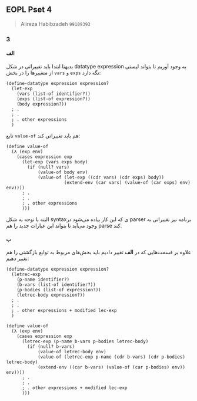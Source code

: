 ## EOPL Pset 4
> Alireza Habibzadeh `99109393`

### ‍3
#### الف

بدیهتا ابتدا باید تغییراتی در شکل datatype expression به وجود آوریم تا بتواند لیستی از متغییرها را در بخش `vars` و ‍`exps` نگه دارد:

```racket
(define-datatype expression expression?
  (let-exp
    (vars (list-of identifier?))
    (exps (list-of expression?))
    (body expression?))
  ; .
  ; . 
  ; . other expressions
  )
```

تابع `value-of` هم باید تغییراتی کند:

```racket
(define value-of
  (λ (exp env)
    (cases expression exp
      (let-exp (vars exps body)
        (if (null? vars)
            (value-of body env)
            (value-of (let-exp ((cdr vars) (cdr exps) body))
                      (extend-env (car vars) (value-of (car exps) env) env))))
      ; .
      ; .
      ; . other expressions
      )))
```



البته با توجه به شکل syntaxی که این کار پیاده می‌شود در parser برنامه نیز تغییراتی به وجود می‌آید تا بتواند این عبارات جدید را هم parse کند.

#### ب

علاوه بر قسمت‌هایی که در **الف** تغییر دادیم باید بخش‌های مربوط به توابع بازگشتی را هم تغییر دهیم:

```racket
(define-datatype expression expression?
  (letrec-exp
    (p-name identifier?)
    (b-vars (list-of identifier?))
    (p-bodies (list-of expression?))
    (letrec-body expression?))
  ; .
  ; . 
  ; . other expressions + modified lec-exp
  )
```

```racket
(define value-of
  (λ (exp env)
    (cases expression exp
      (letrec-exp (p-name b-vars p-bodies letrec-body)
        (if (null? b-vars)
            (value-of letrec-body env)
            (value-of (letrec-exp p-name (cdr b-vars) (cdr p-bodies) letrec-body)
            (extend-env ((car b-vars) (value-of (car p-bodies) env)) env))))
      ; .
      ; .
      ; . other expressions + modified lec-exp
      )))
```
